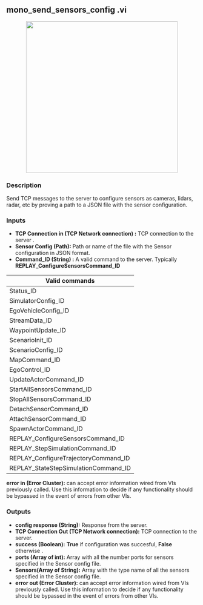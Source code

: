 ## mono_send_sensors_config .vi
<p align="center">
<img src="https://github.com/monoDriveIO/client/blob/lv_client_docs/WikiPhotos/LV_client/sensors/monoDrive_lvlib_mono__send__sensors__configc.png?raw=true" 
width="400"  />
</p>

### Description
Send TCP messages to the server to configure sensors as  cameras, lidars, radar, etc by proving a path to a JSON file with the sensor configuration.

### Inputs

- **TCP Connection in (TCP Network connection) :** TCP connection to the server .
- **Sensor Config (Path):** Path or name of the file with the Sensor configuration in JSON format.
- **Command_ID (String) :** A valid command to the server. Typically **REPLAY_ConfigureSensorsCommand_ID**

| Valid commands  |
| ------------ | 
|Status_ID   |
|SimulatorConfig_ID |
|EgoVehicleConfig_ID |
|StreamData_ID   |
|WaypointUpdate_ID    |
|ScenarioInit_ID  |
|ScenarioConfig_ID   |
|MapCommand_ID  |
|EgoControl_ID  | 
|UpdateActorCommand_ID  | 
|StartAllSensorsCommand_ID   | 
|StopAllSensorsCommand_ID   | 
|DetachSensorCommand_ID   | 
|AttachSensorCommand_ID   |
|SpawnActorCommand_ID   |
|REPLAY_ConfigureSensorsCommand_ID  |
|REPLAY_StepSimulationCommand_ID  |
|REPLAY_ConfigureTrajectoryCommand_ID  |
|REPLAY_StateStepSimulationCommand_ID   | 

**error in (Error Cluster):** can accept error information wired from VIs previously called. Use this information to decide if any functionality should be bypassed in the event of errors from other VIs.


### Outputs

- **config response (String):** Response from the server.
- **TCP Connection Out (TCP Network connection):** TCP connection to the server.
- **success (Boolean):** **True** if configuration was succesful, **False** otherwise .
- **ports (Array of int):** Array with all the number ports for sensors specified in the Sensor config file.
- **Sensors(Array of String):** Array with the type name of all the sensors specified in the Sensor config file.
- **error out (Error Cluster):** can accept error information wired from VIs previously called. Use this information to decide if any functionality should be bypassed in the event of errors from other VIs.
